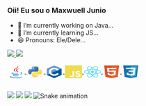 ### Oii! Eu sou o Maxwuell Junio

- 🔭 I’m currently working on Java...
- 🌱 I’m currently learning JS...
- 😄 Pronouns: Ele/Dele...
<div>
  <a href="https://github.com/maxjunio">
  <img height="165em" src="https://github-readme-stats.vercel.app/api?username=maxjunio&show_icons=true&theme=dracula&include_all_commits=true&count_private=true"/>
  <img height="165em" src="https://github-readme-stats.vercel.app/api/top-langs/?username=maxjunio&layout=compact&langs_count=7&theme=dracula"/>
</div>
  <div style="display: inline_block"><br>
  <img align="center" alt="Max-Java" height="30" width="40" src="https://raw.githubusercontent.com/devicons/devicon/master/icons/java/java-original.svg">
  <img align="center" alt="Max-Python" height="30" width="40" src="https://raw.githubusercontent.com/devicons/devicon/master/icons/python/python-original.svg">
  <img align="center" alt="Max-C" height="30" width="40" src="https://raw.githubusercontent.com/devicons/devicon/master/icons/c/c-original.svg">
  <img align="center" alt="Max-Js" height="30" width="40" src="https://raw.githubusercontent.com/devicons/devicon/master/icons/javascript/javascript-plain.svg">
  <img align="center" alt="Max-React" height="30" width="40" src="https://raw.githubusercontent.com/devicons/devicon/master/icons/react/react-original.svg">
  <img align="center" alt="Max-HTML" height="30" width="40" src="https://raw.githubusercontent.com/devicons/devicon/master/icons/html5/html5-original.svg">
  <img align="center" alt="Max-CSS" height="30" width="40" src="https://raw.githubusercontent.com/devicons/devicon/master/icons/css3/css3-original.svg">
 
  
</div>
  
  ##
<a href="https://instagram.com/maxjunio7" target="_blank"><img src="https://img.shields.io/badge/-Instagram-%23E4405F?style=for-the-badge&logo=instagram&logoColor=white" target="_blank"></a>
  <a href = "mailto:max.junio10@gmail.com"><img src="https://img.shields.io/badge/-Gmail-%23333?style=for-the-badge&logo=gmail&logoColor=red" target="_blank"></a>
  <a href="https://www.linkedin.com/in/maxjunio" target="_blank"><img src="https://img.shields.io/badge/-LinkedIn-%230077B5?style=for-the-badge&logo=linkedin&logoColor=white" target="_blank"></a> 
 ![Snake animation](https://github.com/maxjunio/maxjunio)
<div>
